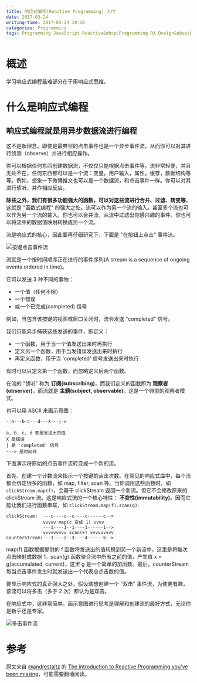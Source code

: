```yaml
---
title: 响应式编程(Reactive Programming) 入门
date: 2017-03-24
writing-time: 2017-03-24 10:10
categories: Programming
tags: Programming JavaScript Reactive&nbsp;Programming RX Design&nbsp;Pattern Observable
---
```


# 概述

学习响应式编程最难部分在于用响应式思维。

# 什么是响应式编程

## 响应式编程就是用异步数据流进行编程

这不是新理念。即使是最典型的点击事件也是一个异步事件流，从而你可以对其进行侦测（observe）并进行相应操作。

你可以根据任何东西创建数据流，不仅仅只能根据点击事件等。流非常轻便，并且无处不在，任何东西都可以是一个流：变量，用户输入，属性，缓存，数据结构等等。例如，想象一下微博推文也可以是一个数据流，和点击事件一样。你可以对其进行侦听，并作相应反应。

**除些之外，我们有很多功能强大的函数，可以对这些流进行合并、过滤、转变等**。这就是 "函数式编程" 的强大之处。流可以作为另一个流的输入。甚至多个流也可以作为另一个流的输入。你也可以合并流，从流中过滤出你感兴趣的事件。你也可以将流中的数据值映射转换成另一个流。

流是响应式的核心，因此要再仔细研究下，下面是 "在按钮上点击" 事件流。

![按键点击事件流](https://camo.githubusercontent.com/36c0a9ffd8ed22236bd6237d44a1d3eecbaec336/687474703a2f2f692e696d6775722e636f6d2f634c344d4f73532e706e67)

流就是一个按时间顺序正在进行的事件序列(A stream is a sequence of ongoing events ordered in time)。

它可以发送 3 种不同的事物：

+ 一个值（任何不限）
+ 一个错误
+ 或一个已完成(completed) 信号


例如，当包含该按键的视图或窗口关闭时，流会发送 "completed" 信号。

我们只能异步捕获这些发送的事件，即定义：

+ 一个函数，用于当一个值发送出来时再执行
+ 定义另一个函数，用于当发错误发送出来时执行
+ 再定义函数，用于当 'completed' 信号发送出来时执行

有时可以只定义第一个函数，而忽略定义后两个函数。

在流的 “侦听” 称为 **订阅(subscribing)**，而我们定义的函数即为 **观察者(observer)**，而流就是 **主题(subject, observable)**。这是一个典型的观察者模式。

也可以用 ASCII 来画示意图：

```
--a---b-c---d---X---|->

a, b, c, d 都是发送出的值
X 是错误
| 是 'completed' 信号
---> 是时间线
```

下面演示将原始的点击事件流转变成一个新的流。

首先，创建一个计数流来指示一个按键的点击次数。在常见的响应式库中，每个流都会绑定很多的函数，如 map, filter, scan 等。当你调用这些函数时，如 `clickStream.map(f)`，会基于 clickStream 返回一个新流。但它不会修改原来的 clickStream 流。这是响应式流的一个核心特性： **不变性(immutability)**。因而它能让我们进行函数串联，如 `clickStream.map(f).scan(g)`:

```
clickStream:  ---c----c--c----c------c-->
              vvvvv map(c 变成 1) vvvv
              ---1----1--1----1------1-->
              vvvvvvvvv scan(+) vvvvvvvvv
counterStream:---1----2--3----4------5-->
```

map(f) 函数根据提供的 f 函数将发送出的值转换到另一个新流中，这里是将每次点击映射成数据  1。scan(g) 函数聚合流中所有之前的值，产生值 x = g(accumulated, current)，这里 g 是一个简单的加函数。最后，counterStream 每当点击事件发生时就发送出一个代表总点击数的值。

要显示响应式的真正强大之处，假设瑞想创建一个 “双击” 事件流，为使更有趣，该流可以将多击（多于 2 次）都认为是双击。

在响应式中，这非常简单。画示意图进行思考是理解和创建流的最好方式，无论你是新手还是专家。

![多击事件流](https://camo.githubusercontent.com/995c301de2f566db10748042a5a67cc5d9ac45d9/687474703a2f2f692e696d6775722e636f6d2f484d47574e4f352e706e67)




# 参考 

原文来自 [@andrestaltz](https://twitter.com/andrestaltz) 的 [The introduction to Reactive Programming you've been missing](https://gist.github.com/staltz/868e7e9bc2a7b8c1f754)，可能需要翻墙阅读。


